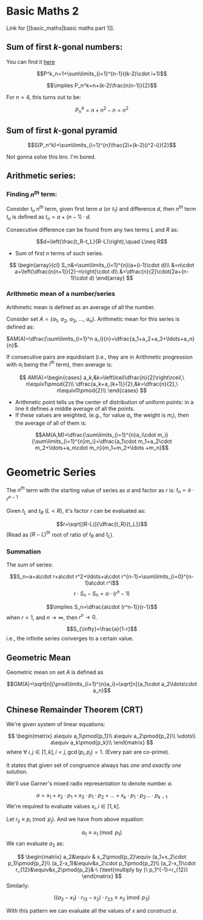 # Basic Maths 2
Link for [[basic_maths|basic maths part 1]].

## Sum of first $k$-gonal numbers:

You can find it [here](https://en.wikipedia.org/wiki/Polygonal_number)

$$P^k_n=1+\sum\limits_{i=1}^{n-1}((k-2)\cdot i+1)$$

$$\implies P_n^k=n+(k-2)\frac{n(n-1)}{2}$$

For $n=4$, this turns out to be:

$$P_n^4=n+n^2-n=n^2$$
## Sum of first $k$-gonal pyramid

$$S(P_n^k)=\sum\limits_{i=1}^{n}\frac{2i+(k-2)(i^2-i)}{2}$$

Not gonna solve this bro. I'm bored.

## Arithmetic series:
### Finding $n^{th}$ term:

Consider $t_n$ $n^{th}$ term, given first term $a$ (or $t_1$) and difference $d$, then $n^{th}$ term $t_n$ is defined as $t_n=a+(n-1)\cdot d$.

Consecutive difference can be found from any two terms $L$ and $R$ as:

$$d=\left(\frac{t_R-t_L}{R-L}\right),\quad L\neq R$$
- Sum of first $n$ terms of such series.

$$
\begin{array}{cl}
S_n&=\sum\limits_{i=1}^{n}(a+(i-1)\cdot d)\\
&=n\cdot a+\left(\dfrac{n(n+1)}{2}-n\right)\cdot d\\
&=\dfrac{n}{2}\cdot(2a+(n-1)\cdot d)
\end{array}
$$
### Arithmetic mean of a number/series
Arithmetic mean is defined as an average of all the number.

Consider set $A=\{a_1,\ a_2,\ a_3,\ \ldots,\ a_n\}$. Arithmetic mean for this series is defined as:

$AM(A)=\dfrac{\sum\limits_{i=1}^n a_i}{n}=\dfrac{a_1+a_2+a_3+\ldots+a_n}{n}$.


If consecutive pairs are equidistant (i.e., they are in Arithmetic progression with $a_i$ being the $i^{th}$ term), then average is:

$$
AM(A)=\begin{cases}
a_k,&k=\left\lceil\dfrac{n}{2}\right\rceil,\ n\equiv1\pmod{2}\\
\dfrac{a_k+a_{k+1}}{2},&k=\dfrac{n}{2},\ n\equiv0\pmod{2}\\
\end{cases}
$$

- Arithmetic point tells us the center of distribution of uniform points: in a line it defines a middle average of all the points.
- If these values are weighted, (e.g., for value $a_i$, the weight is $m_i$), then the average of all of them is:

$$AM(A,M)=\dfrac{\sum\limits_{i=1}^{n}a_i\cdot m_i}{\sum\limits_{i=1}^{n}m_i}=\dfrac{a_1\cdot m_1+a_2\cdot m_2+\ldots+a_n\cdot m_n}{m_1+m_2+\ldots +m_n}$$
# Geometric Series
The $n^{th}$ term with the starting value of series as $a$ and factor as $r$ is: $t_n=a\cdot r^{n-1}$

Given $t_L$ and $t_R$ ($L<R$), it's factor $r$ can be evaluated as:

$$r=\sqrt[(R-L)]{\dfrac{t_R}{t_L}}$$
(Read as $(R-L)^{th}$ root of ratio of $t_R$ and $t_L$).

### Summation
The sum of series:

$$S_n=a+a\cdot r+a\cdot r^2+\ldots+a\cdot r^{n-1}=\sum\limits_{i=0}^{n-1}a\cdot r^i$$
$$r\cdot S_n-S_n=a\cdot (r^{n}-1)$$

$$\implies S_n=\dfrac{a\cdot (r^n-1)}{r-1}$$
when $r<1$, and $n\rightarrow\infty$, then $r^n \rightarrow 0$.

$$S_{\infty}=\frac{a}{1-r}$$
i.e., the infinite series converges to a certain value.
## Geometric Mean
Geometric mean on set $A$ is defined as

$$GM(A)=\sqrt[n]{\prod\limits_{i=1}^{n}a_i}=\sqrt[n]{a_1\cdot a_2\ldots\cdot a_n}$$

## Chinese Remainder Theorem (CRT)
We're given system of linear equations:

$$
\begin{matrix}
a\equiv a_1\pmod{p_1}\\
a\equiv a_2\pmod{p_2}\\
\vdots\\
a\equiv a_k\pmod{p_k}\\
\end{matrix}
$$
where $\forall\ i,j\in[1,k],i<j,\gcd(p_i,p_j)=1$. (Every pair are co-prime).

It states that given set of congruence always has *one and exactly one* solution.

We'll use Garner's mixed radix representation to denote number $a$.

$$a=x_1+x_2\cdot p_1+x_3\cdot p_1\cdot p_2+\ldots+x_k\cdot p_1\cdot p_2\ldots\cdot p_{k-1}$$
We're required to evaluate values $x_i,i\in[1,k]$.

Let $r_{ij}\equiv p_i\pmod{p_j}$.  And we have from above equation:

$$a_1\equiv x_1\pmod{p_1}$$
We can evaluate $a_2$ as:

$$
\begin{matrix}
a_2&\equiv & x_2\pmod{p_2}\equiv (a_1+x_2\cdot p_1)\pmod{p_2}\\
(a_2-x_1)&\equiv&x_2\cdot p_1\pmod{p_2}\\
(a_2-x_1)\cdot r_{12}&\equiv&x_2\pmod{p_2}&-\ (\text{multiply by }\ p_1^{-1}=r_{12})
\end{matrix}
$$
Similarly:

$$((a_3-x_1)\cdot r_{13}-x_2)\cdot r_{23}\equiv x_3\pmod{p_3}$$

With this pattern we can evaluate all the values of $x$ and construct $a$.